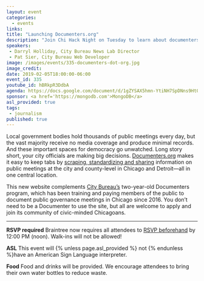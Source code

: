 ```yaml
---
layout: event
categories:
  - events
links:
title: "Launching Documenters.org"
description: "Join Chi Hack Night on Tuesday to learn about documenters.org, a project from City Bureau that empowers citizens to learn about and attend local government public meetings, and share information with journalists."
speakers:
 - Darryl Holliday, City Bureau News Lab Director
 - Pat Sier, City Bureau Web Developer
image: /images/events/335-documenters-dot-org.jpg
image_credit:
date: 2019-02-05T18:00:00-06:00
event_id: 335
youtube_id: hBRkpR3DdbA
agenda: https://docs.google.com/document/d/1gZYSAX5hmn-YtiNH7SpDNns9HtQxg0Oc7WKSUOnR8z4/edit?usp=sharing
sponsor: <a href='https://mongodb.com'>MongoDB</a>
asl_provided: true
tags:
 - journalism
published: true
---
```


Local government bodies hold thousands of public meetings every day, but the vast majority receive no media coverage and produce minimal records. And these important spaces for democracy go unwatched. Long story short, your city officials are making big decisions. [Documenters.org](https://www.documenters.org/) makes it easy to keep tabs by [scraping, standardizing and sharing](https://www.youtube.com/watch?v=wF3s_eOQsKo) information on public meetings at the city and county-level in Chicago and Detroit—all in one central location.


This new website complements [City Bureau’s](https://www.citybureau.org/) two-year-old Documenters program, which has been training and paying members of the public to document public governance meetings in Chicago since 2016. You don’t need to be a Documenter to use the site, but all are welcome to apply and join its community of civic-minded Chicagoans.

---

**RSVP required** Braintree now requires all attendees to [RSVP beforehand]({{site.rsvp_url}}) by 12:00 PM (noon). Walk-ins will not be allowed!

**ASL** This event will {% unless page.asl_provided %} not {% endunless %}have an American Sign Language interpreter.

**Food** Food and drinks will be provided. We encourage attendees to bring their own water bottles to reduce waste.
